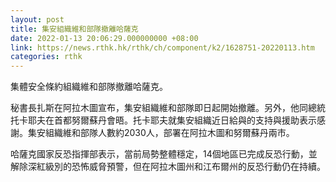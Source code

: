 ```yaml
---
layout: post
title: 集安組織維和部隊撤離哈薩克
date: 2022-01-13 20:06:29.000000000 +08:00
link: https://news.rthk.hk/rthk/ch/component/k2/1628751-20220113.htm
categories: rthk
---
```


集體安全條約組織維和部隊撤離哈薩克。

秘書長扎斯在阿拉木圖宣布，集安組織維和部隊即日起開始撤離。另外，他同總統托卡耶夫在首都努爾蘇丹會晤。托卡耶夫就集安組織近日給與的支持與援助表示感謝。集安組織維和部隊人數約2030人，部署在阿拉木圖和努爾蘇丹兩市。

哈薩克國家反恐指揮部表示，當前局勢整體穩定，14個地區已完成反恐行動，並解除深紅級別的恐怖威脅預警，但在阿拉木圖州和江布爾州的反恐行動仍在持續。
